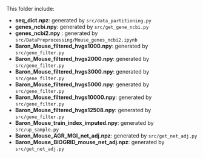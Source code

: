This folder include:

* **seq_dict.npz**: generated by `src/data_partitioning.py`
* **genes_ncbi.npy**: generated by `src/get_gene_ncbi.py`
* **genes_ncbi2.npy** : generated by `src/DataPreprocessing/Mouse_genes_ncbi2.ipynb`
* **Baron_Mouse_filtered_hvgs1000.npy**: generated by `src/gene_filter.py`
* **Baron_Mouse_filtered_hvgs2000.npy**: generated by `src/gene_filter.py`
* **Baron_Mouse_filtered_hvgs3000.npy**: generated by `src/gene_filter.py`
* **Baron_Mouse_filtered_hvgs5000.npy**: generated by `src/gene_filter.py`
* **Baron_Mouse_filtered_hvgs10000.npy**: generated by `src/gene_filter.py`
* **Baron_Mouse_filtered_hvgs12508.npy**: generated by `src/gene_filter.py`
* **Baron_Mouse_train_index_imputed.npy**: generated by `src/up_sample.py`
* **Baron_Mouse_AGR_MGI_net_adj.npz**: generated by `src/get_net_adj.py`
* **Baron_Mouse_BIOGRID_mouse_net_adj.npz**: generated by `src/get_net_adj.py`

